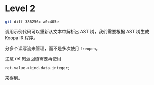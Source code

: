 # Level 2

```bash
git diff 386256c a0c405e
```

调用示例代码可以重新从文本中解析出 AST 树，我们需要根据 AST 树生成 Koopa IR 程序。

分多个读写流来管理，而不是多次使用 `freopen`。

注意 ret 的返回值需要再使用

```
ret.value->kind.data.integer;
```

来得到。
